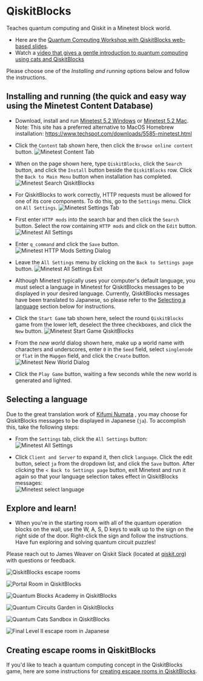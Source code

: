 # QiskitBlocks
Teaches quantum computing and Qiskit in a Minetest block world. 
- Here are the [Quantum Computing Workshop with QiskitBlocks web-based slides](https://slides.com/javafxpert/qiskitblocks).
- Watch a [video that gives a gentle introduction to quantum computing using cats and QiskitBlocks](https://www.youtube.com/watch?v=tIDmnmJscXE)

Please choose one of the *Installing and running* options below and follow the instructions.

## Installing and running (the quick and easy way using the Minetest Content Database)
- Download, install and run [Minetest 5.2 Windows](https://github.com/JavaFXpert/QiskitBlocks/blob/master/minetest/minetest-5.2.0-win64.zip) or [Minetest 5.2 Mac](https://github.com/JavaFXpert/QiskitBlocks/blob/master/minetest/minetest-5.2.0-dev-10.11.6-osx.zip). Note: This site has a preferred alternative to MacOS Homebrew installation: https://www.techspot.com/downloads/5585-minetest.html

- Click the `Content` tab shown here, then click the `Browse online content` button. 
![Minetest Content Tab](https://github.com/JavaFXpert/QiskitBlocks/raw/master/minetest_content_tab.png)

- When on the page shown here, type `QiskitBlocks`, click the `Search` button, and click the `Install` button beside the `QiskitBlocks` row. Click the `Back to Main Menu` button when installation has completed.
![Minetest Search QiskitBlocks](https://github.com/JavaFXpert/QiskitBlocks/raw/master/minetest_search_qiskitblocks.png)

- For QiskitBlocks to work correctly, HTTP requests must be allowed for one of its core components. To do this, go to the `Settings` menu. Click on `All Settings`.
![Minetest Settings Tab](https://user-images.githubusercontent.com/6960065/116815046-09853d80-ab5c-11eb-8748-9f40171ea35c.png)

- First enter `HTTP mods` into the search bar and then click the `Search` button. Select the row containing `HTTP mods` and click on the `Edit` button.
![Minetest All Settings](https://user-images.githubusercontent.com/6960065/116815053-130ea580-ab5c-11eb-9a60-d8f30e65e6f8.png)

- Enter `q_command` and click the `Save` button.
![Minetest HTTP Mods Setting Dialog](https://user-images.githubusercontent.com/6960065/116815070-215cc180-ab5c-11eb-97e5-67e61950f9c6.png)

- Leave the `All Settings` menu by clicking on the `Back to Settings page` button.
![Minetest All Settings Exit](https://user-images.githubusercontent.com/6960065/116815076-2588df00-ab5c-11eb-8077-ee9262aa5fd2.png)

- Although Minetest typically uses your computer's default language, you must select a language in Minetest for QiskitBlocks messages to be displayed in your desired language. Currently, QiskitBlocks messages have been translated to Japanese, so please refer to the [Selecting a language](https://github.com/JavaFXpert/QiskitBlocks#selecting-a-language) section below for instructions.

- Click the `Start Game` tab shown here, select the round `QiskitBlocks` game from the lower left, deselect the three checkboxes, and click the `New` button.
![Minetest Start Game QiskitBlocks](https://github.com/JavaFXpert/QiskitBlocks/raw/master/minetest_startgame_qiskitblocks.png)

- From the *new world* dialog shown here, make up a world name with characters and underscores, enter `0` in the `Seed` field, select `singlenode` or `flat` in the `Mapgen` field, and click the `Create` button.
![Minetest New World Dialog](https://github.com/JavaFXpert/QiskitBlocks/raw/master/minetest_newworld_qiskitblocks.png)

- Click the `Play Game` button, waiting a few seconds while the new world is generated and lighted.

## Selecting a language
Due to the great translation work of [Kifumi Numata](https://twitter.com/kifuminumata) , you may choose for QiskitBlocks messages to be displayed in Japanese (`ja`). To accomplish this, take the following steps: 

- From the `Settings` tab, click the `All Settings` button:
![Minetest All Settings](https://github.com/JavaFXpert/QiskitBlocks/raw/master/minetest_all_settings_button.png)

- Click `Client and Server` to expand it, then click `language`. Click the edit button, select `ja` from the dropdown list, and click the `Save` button. After clicking the `< Back to Settings page` button, exit Minetest and run it again so that your language selection takes effect in QiskitBlocks messages:  
![Minetest select language](https://github.com/JavaFXpert/QiskitBlocks/raw/master/minetest_select_language.png)

## Explore and learn!
- When you're in the starting room with all of the quantum operation blocks on the wall, use the W, A, S, D keys to walk up to the sign on the right side of the door. Right-click the sign and follow the instructions. Have fun exploring and solving quantum circuit puzzles! 

Please reach out to James Weaver on Qiskit Slack (located at [qiskit.org](http://qiskit.org)) with questions or feedback.

![QiskitBlocks escape rooms](https://github.com/JavaFXpert/QiskitBlocks/raw/master/escape_room_psi_minus.png)

![Portal Room in QiskitBlocks](https://github.com/JavaFXpert/QiskitBlocks/raw/master/qiskitblocks_portal_room.png)

![Quantum Blocks Academy in QiskitBlocks](https://github.com/JavaFXpert/QiskitBlocks/raw/master/quantum_blocks_academy.png)

![Quantum Circuits Garden in QiskitBlocks](https://github.com/JavaFXpert/QiskitBlocks/raw/master/quantum_circuits_garden.png)

![Quantum Cats Sandbox in QiskitBlocks](https://github.com/JavaFXpert/QiskitBlocks/raw/master/quantum_cats_sandbox.png)

![Final Level II escape room in Japanese](https://github.com/JavaFXpert/QiskitBlocks/raw/master/a_or_b_and_c_ja.png)

## Creating escape rooms in QiskitBlocks
If you'd like to teach a quantum computing concept in the QiskitBlocks game, here are some instructions for [creating escape rooms in QiskitBlocks](https://github.com/JavaFXpert/QiskitBlocks/blob/master/collaborating/creating_escape_rooms.md).
